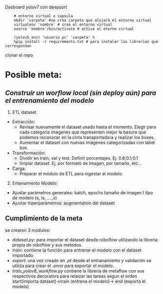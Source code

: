 Dasboard yolov7 con deepsort

		# entorno virtual o capsula
		mkdir 'carpeta' #se crea carpeta que alojará el entorno virtual
		virtualenv 'nombre' # crea el entorno virtual
		source 'nombre'/bin/activate # activa el etorno virtual 

		(yolov5_env) 'usuario pc' 'carpeta' % 
		%pip install -r requirements.txt # para instalar las librerias que correspondan

clonar el repo 


# Posible meta:

## _Construir un worflow local (sin deploy aún) para el entrenamiento del modelo_

1. ETL dataset

- Extracción:
	- Revisar nuevamente el dataset usado hasta el momento. Elegir para cada categoria imagenes que representen mejor la basura que podemos reconocer en la cinta transportadora y realizar los boxes.
	- Aumentar el dataset con nuevas imágenes categorizadas con label box.
- Transformación:
	- Dividir en train, val y test. Definir porcentajes. Ej. 0.8;0.1;0.1
	- limpiar dataset. Ej. por formato de imagen, por tamaño, etc...
- Carga:
	- Preparar el módulo de ETL para ingestar al modelo



2. Entenamiento Modelo:
- Ajustar parámetros generales: batch, epochs tamaño de imagen t tipo de modelo (s, ls, ....,x)
- Ajustar hiperparámetros: augmentation del dataset

## Cumplimiento de la meta

se crearon 3 modulos:
- _dataset.py_: para importar el dataset desde roboflow utilizando la libreria propia de roboflow y sus metodos.
- _train_: contiene la función para entrenar el modelo con el dataset importado 
- _export_: una vez creado en _.pt_ desde el entranamiento y validación se utiliza para crear el _.onnx_ para exportar el modelo.
- _train_yolov8_workflow.py_  contiene la libreria de metaflow con sus respectivos decorators para relaizar las tareas segun el orden start(importa dataset)->train (entrena el modelo)-> end (exporta el modelo)



